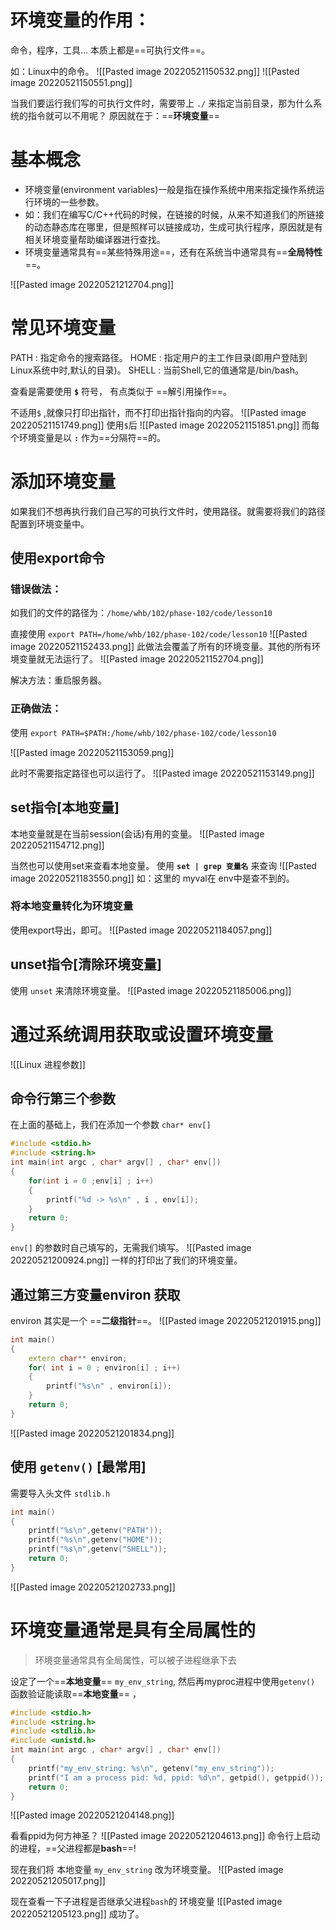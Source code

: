 # 环境变量的作用：
命令，程序，工具... 本质上都是==可执行文件==。

如：Linux中的命令。
![[Pasted image 20220521150532.png]]
![[Pasted image 20220521150551.png]]


当我们要运行我们写的可执行文件时，需要带上 `./` 来指定当前目录，那为什么系统的指令就可以不用呢？
原因就在于：==**环境变量**==


# 基本概念
* 环境变量(environment variables)一般是指在操作系统中用来指定操作系统运行环境的一些参数。
* 如：我们在编写C/C++代码的时候，在链接的时候，从来不知道我们的所链接的动态静态库在哪里，但是照样可以链接成功，生成可执行程序，原因就是有相关环境变量帮助编译器进行查找。
* 环境变量通常具有==某些特殊用途==，还有在系统当中通常具有==**全局特性**==。

![[Pasted image 20220521212704.png]]

# 常见环境变量
PATH : 指定命令的搜索路径。
HOME : 指定用户的主工作目录(即用户登陆到Linux系统中时,默认的目录)。
SHELL : 当前Shell,它的值通常是/bin/bash。

查看是需要使用 **`$`** 符号， 有点类似于 ==解引用操作==。

不适用`$` ,就像只打印出指针，而不打印出指针指向的内容。
![[Pasted image 20220521151749.png]]
使用`$`后
![[Pasted image 20220521151851.png]]
而每个环境变量是以 **`:`**  作为==分隔符==的。


# 添加环境变量
如果我们不想再执行我们自己写的可执行文件时，使用路径。就需要将我们的路径配置到环境变量中。

## 使用export命令
### 错误做法：
如我们的文件的路径为：`/home/whb/102/phase-102/code/lesson10`

直接使用 `export PATH=/home/whb/102/phase-102/code/lesson10`
![[Pasted image 20220521152433.png]]
此做法会覆盖了所有的环境变量。其他的所有环境变量就无法运行了。
![[Pasted image 20220521152704.png]]

解决方法：重启服务器。

### 正确做法：
使用 `export PATH=$PATH:/home/whb/102/phase-102/code/lesson10`

![[Pasted image 20220521153059.png]]

此时不需要指定路径也可以运行了。
![[Pasted image 20220521153149.png]]

## set指令[本地变量]
本地变量就是在当前session(会话)有用的变量。
![[Pasted image 20220521154712.png]]

当然也可以使用set来查看本地变量。
使用 **`set | grep 变量名`**  来查询
![[Pasted image 20220521183550.png]]
如：这里的 myval在 env中是查不到的。


### 将本地变量转化为环境变量
使用export导出，即可。
![[Pasted image 20220521184057.png]]

## unset指令[清除环境变量]
使用 `unset` 来清除环境变量。
![[Pasted image 20220521185006.png]]


# 通过系统调用获取或设置环境变量
![[Linux 进程参数]]


 ## 命令行第三个参数
  
  在上面的基础上，我们在添加一个参数 `char* env[]` 
```cpp
#include <stdio.h>
#include <string.h>
int main(int argc , char* argv[] , char* env[])
{
	for(int i = 0 ;env[i] ; i++)
	{
		printf("%d -> %s\n" , i , env[i]);
	}
	return 0;
}
```
`env[]` 的参数时自己填写的，无需我们填写。
![[Pasted image 20220521200924.png]]
一样的打印出了我们的环境变量。

## 通过第三方变量environ 获取

environ 其实是一个 ==**二级指针**==。
![[Pasted image 20220521201915.png]]
```cpp
int main()
{
	extern char** environ;
	for( int i = 0 ; environ[i] ; i++)
	{
		printf("%s\n" , environ[i]);
	}
	return 0;
}
```
![[Pasted image 20220521201834.png]]

## 使用 `getenv()`   [最常用]
需要导入头文件 `stdlib.h`

```cpp
int main()
{
	printf("%s\n",getenv("PATH"));
	printf("%s\n",getenv("HOME"));
	printf("%s\n",getenv("SHELL"));
	return 0;
}
```
![[Pasted image 20220521202733.png]]



# 环境变量通常是具有全局属性的
>环境变量通常具有全局属性，可以被子进程继承下去

设定了一个==**本地变量**== `my_env_string`, 然后再myproc进程中使用`getenv()` 函数验证能读取==**本地变量**== ， 

```cpp
#include <stdio.h>
#include <string.h>
#include <stdlib.h>
#include <unistd.h>
int main(int argc , char* argv[] , char* env[])
{
    printf("my_env_string: %s\n", getenv("my_env_string"));
    printf("I am a process pid: %d, ppid: %d\n", getpid(), getppid());
	return 0;
}
```
![[Pasted image 20220521204148.png]]

看看ppid为何方神圣？
![[Pasted image 20220521204613.png]]
命令行上启动的进程，==父进程都是**bash**==!

现在我们将 本地变量 `my_env_string` 改为环境变量。
![[Pasted image 20220521205017.png]]

现在查看一下子进程是否继承父进程`bash`的 环境变量
![[Pasted image 20220521205123.png]]
成功了。